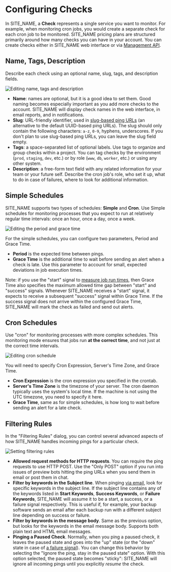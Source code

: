 # Configuring Checks

In SITE_NAME, a **Check** represents a single service you want to
monitor. For example, when monitoring cron jobs, you would create a separate check for
each cron job to be monitored. SITE_NAME pricing plans are structured primarily
around how many checks you can have in your account. You can create checks
either in SITE_NAME web interface or via [Management API](../api/).

## Name, Tags, Description

Describe each check using an optional name, slug, tags, and description fields.

![Editing name, tags and description](IMG_URL/edit_name.png)

* **Name**: names are optional, but it is a good idea to set them.
Good naming becomes especially important as you add more checks to the
account. SITE_NAME will display check names in the web interface, in email reports,
and in notifications.
* **Slug**: URL-friendly identifier, used in [slug-based ping URLs](../http_api/#success-slug)
(an alternative to the default UUID-based ping URLs). The slug should only contain the
following characters: `a-z`, `0-9`, hyphens, underscores. If you don't plan to use
slug-based ping URLs, you can leave the slug field empty.
* **Tags**: a space-separated list of optional labels. Use tags to organize and group
checks within a project. You can tag checks by the environment
(`prod`, `staging`, `dev`, etc.) or by role (`www`, `db`, `worker`, etc.) or using
any other system.
* **Description**: a free-form text field with any related information for your team
or your future self. Describe the cron job's role, who set it up, what to do in
case of failures, where to look for additional information.

## Simple Schedules

SITE_NAME supports two types of schedules: **Simple** and **Cron**. Use Simple
schedules for monitoring processes that you expect to run at relatively regular time
intervals: once an hour, once a day, once a week.

![Editing the period and grace time](IMG_URL/edit_simple_schedule.png)

For the simple schedules, you can configure two parameters, Period and Grace Time.

* **Period** is the expected time between pings.
* **Grace Time** is the additional time to wait before sending an alert when a check
is late. Use this parameter to account for small, expected deviations in job
execution times.

Note: if you use the "start" signal to [measure job run times](../measuring_script_run_time/),
then Grace Time also specifies the maximum allowed time gap between "start" and
"success" signals. Whenever SITE_NAME receives a "start" signal, it expects to
receive a subsequent "success" signal within Grace Time. If the success signal does
not arrive within the configured Grace Time, SITE_NAME will mark the check as failed
and send out alerts.

## Cron Schedules

Use "cron" for monitoring processes with more complex schedules. This monitoring mode
ensures that jobs run **at the correct time**, and not just at the correct time
intervals.

![Editing cron schedule](IMG_URL/edit_cron_schedule.png)

You will need to specify Cron Expression, Server's Time Zone, and Grace Time.

* **Cron Expression** is the cron expression you specified in the crontab.
* **Server's Time Zone** is the timezone of your server. The cron daemon typically uses
the system's local time. If the machine is not using the UTC timezone, you need to
specify it here.
* **Grace Time**, same as for simple schedules, is how long to wait before sending an
alert for a late check.

## Filtering Rules

In the "Filtering Rules" dialog, you can control several advanced aspects of
how SITE_NAME handles incoming pings for a particular check.

![Setting filtering rules](IMG_URL/filtering_rules.png)

* **Allowed request methods for HTTP requests**. You can require the ping
requests to use HTTP POST. Use the "Only POST" option if you run into issues of
preview bots hitting the ping URLs when you send them in email or post them in chat.
* **Filter by keywords in the Subject line**. When pinging [via email](../email/),
look for specific keywords in the subject line. If the subject line contains any of
the keywords listed in **Start Keywords**, **Success Keywords**, or
**Failure Keywords**, SITE_NAME will assume it to be a start, a success, or a failure
signal respectively. This is useful if, for example, your backup software sends an
email after each backup run with a different subject line depending on success or
failure.
* **Filter by keywords in the message body**. Same as the previous option, but
looks for the keywords in the email message body. Supports both plain text and HTML
email messages.
* **Pinging a Paused Check**. Normally, when you ping a paused check, it leaves the
paused state and goes into the "up" state (or the "down" state
in case of [a failure signal](../signaling_failures/)).
You can change this behavior by selecting the "Ignore the ping, stay in
the paused state" option. With this option selected, the paused state becomes "sticky":
SITE_NAME will ignore all incoming pings until you explicitly *resume* the check.
